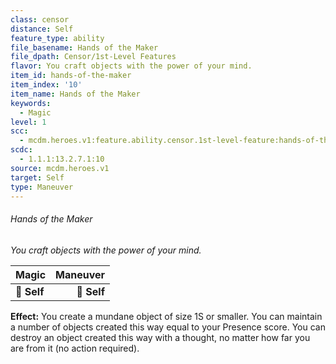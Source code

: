 ```yaml
---
class: censor
distance: Self
feature_type: ability
file_basename: Hands of the Maker
file_dpath: Censor/1st-Level Features
flavor: You craft objects with the power of your mind.
item_id: hands-of-the-maker
item_index: '10'
item_name: Hands of the Maker
keywords:
  - Magic
level: 1
scc:
  - mcdm.heroes.v1:feature.ability.censor.1st-level-feature:hands-of-the-maker
scdc:
  - 1.1.1:13.2.7.1:10
source: mcdm.heroes.v1
target: Self
type: Maneuver
---
```


###### Hands of the Maker

*You craft objects with the power of your mind.*

| **Magic**   | **Maneuver** |
| ----------- | -----------: |
| **📏 Self** |  **🎯 Self** |

**Effect:** You create a mundane object of size 1S or smaller. You can maintain a number of objects created this way equal to your Presence score. You can destroy an object created this way with a thought, no matter how far you are from it (no action required).
